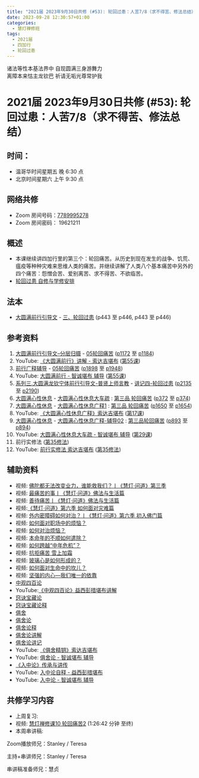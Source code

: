 ```yaml
---
title: "2021届 2023年9月30日共修 (#53): 轮回过患：人苦7/8（求不得苦、修法总结）"
date: 2023-09-28 12:30:57+01:00
categories:
  - 慧灯禅修班
tags:
  - 2021届
  - 四加行
  - 轮回过患
---
```

<!--StartFragment-->

诸法等性本基法界中 自现圆满三身游舞力\
离障本来怙主龙钦巴 祈请无垢光尊常护我

# 2021届 2023年9月30日共修 (#53): 轮回过患：人苦7/8（求不得苦、修法总结）

## 时间：

* 温哥华时间星期五 晚 6:30 点
* 北京时间星期六 上午 9:30 点

## 网络共修

* Zoom 房间号码：[7789995278](https://us02web.zoom.us/j/7789995278?pwd=VjZmbWJFY2k2K0E5RVB2cTNIQmhqUT09)
* Zoom 房间密码： 19621211

## 概述

* 本课继续讲四加行里的第三个：轮回痛苦。从历史到现在发生的战争、饥荒、瘟疫等种种灾难来思维人类的痛苦。并继续讲解了人类八个基本痛苦中另外的四个痛苦：怨憎会苦、爱别离苦、求不得苦、不欲临苦。
* [轮回过患 自修与学修安排](https://fohuifayu.com/index.php/huideng-jiangtang/chanxiuke/zen-03/8654-zen03-lhgh?title=)

## 法本

* [大圆满前行引导文](https://huidengchanxiu.net/books/dymqx) - [三、轮回过患](https://huidengchanxiu.net/books/dymqx/#%E4%B8%89%E8%BD%AE%E5%9B%9E%E8%BF%87%E6%82%A3) (p443 至 p446, p443 至 p446)

## 参考资料

1. [大圆满前行引导文–分层归摄](https://huidengchanxiu.net/refs/qxgs/dymqx-fcgs) - [05轮回痛苦](https://huidengchanxiu.net/refs/qxgs/qxgs-05lh) ([p1172](https://huidengchanxiu.net/refs/qxgs/qxgs-05lh/#p1172) 至 [p1184](https://huidengchanxiu.net/refs/qxgs/qxgs-05lh/#p1184))
2. YouTube: [](https://www.youtube.com/playlist?list=PL0ERwy6s1uTeLz5leHEj-VcSWrU6TnVMW)[《大圆满前行》讲解 - 索达吉堪布](https://www.youtube.com/playlist?list=PLAEqXn671Ln66sSBYjhRRLNrAGJwgSXnU) ([](https://www.youtube.com/watch?v=c5AjLcQdP-4&list=PLAEqXn671Ln66sSBYjhRRLNrAGJwgSXnU&index=28)[第55课](https://www.youtube.com/watch?v=Mh0VBHBA5XY&list=PLAEqXn671Ln66sSBYjhRRLNrAGJwgSXnU&index=55))
3. [前行广释辅导](https://huidengchanxiu.net/refs/fudao) - [05轮回痛苦](https://huidengchanxiu.net/refs/qxgs/fudao/qxgsfd-05lh) ([p1898](https://huidengchanxiu.net/refs/qxgs/fudao/qxgsfd-05lh/#p1898) 至 [p1948](https://huidengchanxiu.net/refs/qxgs/fudao/qxgsfd-05lh/#p1948))
4. YouTube: [大圆满前行 - 智诚堪布 辅导](https://www.youtube.com/playlist?list=PL5y-PP7QihJ1FDiiv_7WsC1qogohiquEL) ([第55课](https://www.youtube.com/watch?v=5Qh5k12GE9k&list=PL5y-PP7QihJ1FDiiv_7WsC1qogohiquEL&index=55))
5. [系列三.大圆满龙钦宁体前行引导文-普贤上师言教](https://huidengchanxiu.net/refs/s3) - [](https://huidengchanxiu.net/refs/xmfw/s3/s3-ydw4-lhgh)[讲记四-轮回过患](https://huidengchanxiu.net/refs/xmfw/s3/s3-ydw4-lhgh) ([p2135](https://huidengchanxiu.net/refs/xmfw/s3/s3-ydw4-lhgh/#p2135) 至 [p2190](https://huidengchanxiu.net/refs/xmfw/s3/s3-ydw4-lhgh/#p2190))
6. [大圆满心性休息](https://huidengchanxiu.net/refs/dymxxxx) - [大圆满心性休息大车疏](https://huidengchanxiu.net/refs/dymxxxx/dymxxxx-dcs) : [第三品 轮回痛苦](https://huidengchanxiu.net/refs/dymxxxx/dymxxxx-dcs/#%E7%AC%AC%E4%B8%89%E5%93%81-%E8%BD%AE%E5%9B%9E%E7%97%9B%E8%8B%A6) ([p372](https://huidengchanxiu.net/refs/dymxxxx/dymxxxx-dcs/#p372) 至 [p374](https://huidengchanxiu.net/refs/dymxxxx/dymxxxx-dcs/#p374))
7. [大圆满心性休息](https://huidengchanxiu.net/refs/dymxxxx) - [大圆满心性休息广释1](https://huidengchanxiu.net/refs/dymxxxx/dymxxxx-gs1) : [第三品 轮回痛苦](https://huidengchanxiu.net/refs/dymxxxx/dymxxxx-gs1#%E7%AC%AC%E4%B8%89%E5%93%81-%E8%BD%AE%E5%9B%9E%E7%97%9B%E8%8B%A6) ([p1650](https://huidengchanxiu.net/refs/dymxxxx/dymxxxx-gs1/#p1650) 至 [p1654](https://huidengchanxiu.net/refs/dymxxxx/dymxxxx-gs1/#p1654))
8. YouTube: [《大圆满心性休息广释》索达吉堪布](https://www.youtube.com/playlist?list=PLAnEIprIVklebrDFUKaC67LssdOO2y87p) ([](https://www.youtube.com/watch?v=nCxMdwWUiSU&list=PLAnEIprIVklebrDFUKaC67LssdOO2y87p&index=6)[第17课](https://www.youtube.com/watch?v=TrQF1_Qu7wU&list=PLAnEIprIVklebrDFUKaC67LssdOO2y87p&index=17))
9. [大圆满心性休息](https://huidengchanxiu.net/refs/dymxxxx) - [大圆满心性休息广释-辅导02](https://huidengchanxiu.net/refs/dymxxxx/fudao/fd-02) : [](https://huidengchanxiu.net/refs/dymxxxx/fudao/fd-01#%E7%AC%AC%E4%BA%8C%E5%93%81%E5%AF%BF%E5%91%BD%E6%97%A0%E5%B8%B8)[第三品轮回痛苦](https://huidengchanxiu.net/refs/dymxxxx/fudao/fd-02#%E7%AC%AC%E4%B8%89%E5%93%81%E8%BD%AE%E5%9B%9E%E7%97%9B%E8%8B%A6) ([p893](https://huidengchanxiu.net/refs/dymxxxx/fudao/fd-03/#p893) 至 [p894](https://huidengchanxiu.net/refs/dymxxxx/fudao/fd-03/#p894))
10. YouTube: [大圆满心性休息大车疏 - 智诚堪布 辅导](https://www.youtube.com/playlist?list=PL5y-PP7QihJ1Gh3w_hYZMkn4AWFXr_2iu) ([](https://www.youtube.com/watch?v=ZqfG-i8tdLA&list=PL5y-PP7QihJ1Gh3w_hYZMkn4AWFXr_2iu&index=10)[](https://www.youtube.com/watch?v=3FroCkO_LvQ&list=PL5y-PP7QihJ1Gh3w_hYZMkn4AWFXr_2iu&index=18)[](https://www.youtube.com/watch?v=YedhXKrBkic&list=PL5y-PP7QihJ1Gh3w_hYZMkn4AWFXr_2iu&index=29)[第29课](https://www.youtube.com/watch?v=DueC1ysHqnQ&list=PL5y-PP7QihJ1Gh3w_hYZMkn4AWFXr_2iu&index=30))
11. 前行实修法 ([第35修法](https://mingguang.im/reading/%E5%89%8D%E8%A1%8C%E5%AE%9E%E4%BF%AE%E6%B3%95/%E7%AC%AC35%E4%BF%AE%E6%B3%95)[](https://mingguang.im/reading/%E5%89%8D%E8%A1%8C%E5%AE%9E%E4%BF%AE%E6%B3%95/%E7%AC%AC22%E4%BF%AE%E6%B3%95))
12. YouTube: [前行实修法 索达吉堪布](https://www.youtube.com/playlist?list=PLHUvfASP8Aixcv069_RtfKvYIdDNXa57C) ([第35修法](https://www.youtube.com/watch?v=D0bVGFvIo5Q&list=PLHUvfASP8Aixcv069_RtfKvYIdDNXa57C&index=35))[](https://www.youtube.com/watch?v=4uNjPta4cbc&list=PLHUvfASP8Aixcv069_RtfKvYIdDNXa57C&index=22)

## 辅助资料

* 视频: [佛陀都无法改变业力，谁能救我们？丨《慧灯·问道》第三季](https://fohuifayu.com/index.php/shipin-jingcui/huideng-wendao/disan-ji/fojiao-rumen-pian/3582-w17056)
* 视频: [最痛苦的事丨《慧灯·问道》佛法与生活篇](https://fohuifayu.com/index.php/shipin-jingcui/huideng-wendao/diwuji/fofa-yu-shenghuo-pian/4748-w20009)
* 视频: [善待痛苦丨《慧灯·问道》佛法与生活篇](https://fohuifayu.com/index.php/shipin-jingcui/huideng-wendao/diwuji/fofa-yu-shenghuo-pian/4762-w20010)
* 视频:[《慧灯·问道》第六季 如何面对灾难篇](https://fohuifayu.com/index.php/shipin-jingcui/huideng-wendao/diliuji/ruhemianduizainan)
* 视频: [外内密障碍如何对治？丨《慧灯·问道》第六季 初入佛门篇](https://fohuifayu.com/index.php/shipin-jingcui/huideng-wendao/diliuji/churu-fomen-01/5861-w21230)
* 视频: [如何面对职场中的烦恼？](https://fohuifayu.com/index.php/shipin-jingcui/wenda-zhailu/4389-V18086-V04)
* 视频: [如何对治烦恼？](https://fohuifayu.com/index.php/shipin-jingcui/wenda-zhailu/3626-V17026-V05)
* 视频: [本命年的不顺如何遣除？](https://fohuifayu.com/index.php/shipin-jingcui/wenda-zhailu/3577-V17017-V01)
* 视频: [如何跨越“中年危机”？](https://fohuifayu.com/index.php/shipin-jingcui/wenda-zhailu/8728-w21007-v101)
* 视频: [抗拒痛苦 雪上加霜](https://fohuifayu.com/index.php/shipin-jingcui/jingcai-shipin/3872-Y16041-Y07)
* 视频: [玻璃心是如何形成的？](https://fohuifayu.com/index.php/shipin-jingcui/jingcai-shipin/3839-Y16041-Y02)
* 视频: [如何面对生命中的坎儿？](https://fohuifayu.com/index.php/shipin-jingcui/jingcai-shipin/3615-Y13039-Y01)
* 视频: [坚强的内心—我们唯一的依靠](https://fohuifayu.com/index.php/shipin-jingcui/jingcai-shipin/9096-y14045-y07)
* [中观四百论](https://www.riyuebianzhao.com/%E4%BA%94%E8%AE%BA/%E4%B8%AD%E8%A7%82%E5%9B%9B%E7%99%BE%E8%AE%BA)
* YouTube:[《中观四百论》益西彭措堪布讲解](https://www.youtube.com/playlist?list=PLvhysUtdbxCC2jSkEw_D9bjadLK0Kv9hs)
* [窍诀宝藏论](https://mingguang.im/reading/%E7%AA%8D%E8%AF%80%E5%AE%9D%E8%97%8F%E8%AE%BA)
* [窍诀宝藏论释](https://mingguang.im/reading/%E7%AA%8D%E8%AF%80%E5%AE%9D%E8%97%8F%E8%AE%BA%E9%87%8A/%E8%AF%91%E5%BA%8F)
* [俱舍](https://www.zhihuihai.net/%E5%AD%A6%E4%BD%9B%E4%B9%8B%E5%AE%B6/%E4%BA%94%E9%83%A8%E5%A4%A7%E8%AE%BA/%E4%BF%B1%E8%88%8D)
* [俱舍论](https://mingguang.im/reading/%E4%BF%B1%E8%88%8D%E8%AE%BA)
* [俱舍论释](https://mingguang.im/reading/%E4%BF%B1%E8%88%8D%E8%AE%BA%E9%87%8A)
* [俱舍论讲解](https://mingguang.im/reading/%E4%BF%B1%E8%88%8D%E8%AE%BA%E8%AE%B2%E8%A7%A3)
* [俱舍论讲记](https://mingguang.im/reading/%E4%BF%B1%E8%88%8D%E8%AE%BA%E8%AE%B2%E8%AE%B0)
* YouTube: [《俱舍精钥》索达吉堪布](https://www.youtube.com/playlist?list=PLAnEIprIVklfrbpiSaH-wRI0-PWPmqeX-)
* YouTube: [俱舍论 - 智诚堪布 辅导](https://www.youtube.com/playlist?list=PL5y-PP7QihJ0wGhyu896t9h8kIjeHXpDW)
* [《入中论》传承与讲传](https://www.zhihuihai.net/%E5%AD%A6%E4%BD%9B%E4%B9%8B%E5%AE%B6/%E9%AB%98%E7%BA%A7%E8%AF%BE%E7%A8%8B/%E4%B8%AD%E8%A7%82/%E5%85%A5%E4%B8%AD%E8%AE%BA%E4%BC%A0%E6%89%BF%E4%B8%8E%E4%BC%A0%E8%AE%B2)
* YouTube: [入中论自释 - 益西彭措堪布](https://www.youtube.com/playlist?list=PLn9-Os1MW2YqtpFx2DkPpzBXjV_Gfbflj)
* YouTube: [入中论 - 智诚堪布 辅导](https://www.youtube.com/playlist?list=PL5y-PP7QihJ1P2LRpeZPvFjCgaXA-2kMX)

## **共修学习内容**

* 上周复习: [](https://www.huidengvan.com/f/up/%E4%B8%B2%E8%AE%B2%E7%A8%BF-%E7%94%9F%E8%8B%A6%E8%80%81%E8%8B%A6.ppt)[](https://www.huidengvan.com/f/up/%E4%B8%8A%E5%91%A8%E5%A4%8D%E4%B9%A0-%E7%97%85%E8%8B%A6.docx)[](https://www.huidengvan.com/f/up/%E4%B8%B2%E8%AE%B2%E7%A8%BF-%E7%88%B1%E5%88%AB%E7%A6%BB%E8%8B%A6.docx)
* 视频: [](https://fohuifayu.com/index.php/huideng-jiangtang/fofa-jianxiu/chuli-xin/670-l11033)[慧灯禅修课10 轮回痛苦2](https://fohuifayu.com/index.php/huideng-jiangtang/chanxiuke/zen-03/1104-l16007?title=%E6%80%A8%E6%86%8E%E4%BC%9A) (1:26:42 分钟 至终)
* 本周串讲稿: [](https://www.huidengvan.com/f/up/%E4%B8%B2%E8%AE%B2%E7%A8%BF-%E4%B8%8D%E6%AC%B2%E4%B8%B4%E8%8B%A6.docx)

Zoom播放师兄：Stanley / Teresa

主持+串讲师兄：Stanley / Teresa

串讲稿准备师兄：慧贞

<!--EndFragment-->